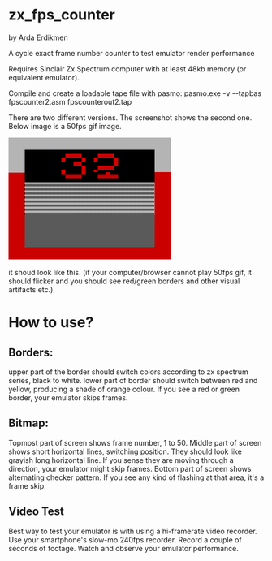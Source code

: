 # zx_fps_counter 
by Arda Erdikmen

A cycle exact frame number counter to test emulator render performance


Requires Sinclair Zx Spectrum computer with at least 48kb memory (or equivalent emulator).

Compile and create a loadable tape file with pasmo:
pasmo.exe -v --tapbas fpscounter2.asm fpscounterout2.tap

There are two different versions. The screenshot shows the second one. Below image is a 50fps gif image.

![Fps Counter Screenshot](https://github.com/ref-xx/zx_fps_counter/blob/main/fpscounter_screenrecord.gif?raw=true)

it shoud look like this. (if your computer/browser cannot play 50fps gif, it should flicker and you should see red/green borders and other visual artifacts etc.)

# How to use?

## Borders:
upper part of the border should switch colors according to zx spectrum series, black to white.
lower part of border should switch between red and yellow, producing a shade of orange colour. If you see a red or green border, your emulator skips frames.

## Bitmap:
Topmost part of screen shows frame number, 1 to 50.
Middle part of screen shows short horizontal lines, switching position. They should look like grayish long horizontal line. If you sense they are moving through a direction, your emulator might skip frames.
Bottom part of screen shows alternating checker pattern. If you see any kind of flashing at that area, it's a frame skip.

## Video Test
Best way to test your emulator is with using a hi-framerate video recorder. Use your smartphone's slow-mo 240fps recorder. Record a couple of seconds of footage. Watch and observe your emulator performance.



